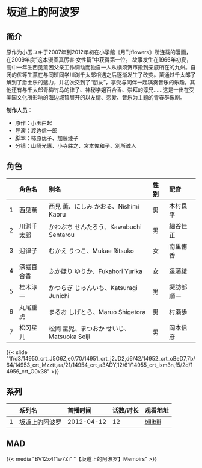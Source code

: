 # 坂道上的阿波罗


## 简介

原作为小玉ユキ于2007年到2012年初在小学館《月刊flowers》所连载的漫画，在2009年度“这本漫画真厉害·女性篇”中获得第一位。
故事发生在1966年初夏，高中一年生西见薰因父亲工作调动而独自一人从横须贺市搬到亲戚所在的九州。自闭的优等生薰在与同班同学川渕千太郎相遇之后逐渐发生了改变。薰通过千太郎了解到了爵士乐的魅力，并初次交到了“朋友”，享受与同伴一起演奏音乐的乐趣。其他还有与千太郎青梅竹马的律子、神秘学姐百合香、崇拜的淳兄……这是一出在受美国文化所影响的海边城镇展开的以友情、恋爱、音乐为主题的青春群像剧。

**制作人员：**
- 原作：小玉由起
- 导演：渡边信一郎
- 脚本：柿原优子、加藤绫子
- 分镜：山崎光惠、小寺胜之、宮本佐和子、別所诚人

## 角色

|     |   角色名   |   别名  | 性别 |  配音  |
|:--- |:------  |:----      |:---  |:--   |
| 1 | 西见薰 | 西見 薫、にしみ かおる、Nishimi Kaoru | 男 | 木村良平 |
| 2 | 川渊千太郎 | かわぶち せんたろう、Kawabuchi Sentarou | 男 | 細谷佳正 |
| 3 | 迎律子 | むかえ りつこ、Mukae Ritsuko | 女 | 南里侑香 |
| 4 | 深堀百合香 | ふかほり ゆりか、Fukahori Yurika | 女 | 遠藤綾 |
| 5 | 桂木淳一 | かつらぎ じゅんいち、Katsuragi Junichi | 男 | 諏訪部順一 |
| 6 | 丸尾重虎 | まるお しげとら、Maruo Shigetora | 男 | 村瀬歩 |
| 7 | 松冈星儿 | 松岡 星児、まつおか せいじ、Matsuoka Seiji | 男 | 岡本信彦 |

{{< slide "1f/d3/14950_crt_J5G6Z,e0/70/14951_crt_j2JD2,d6/42/14952_crt_oBeD7,7b/64/14953_crt_Mzztt,aa/21/14954_crt_a3ADY,12/61/14955_crt_ixm3n,f5/2d/14956_crt_O0x38" >}}

## 系列

|     |   系列名   |   首播时间  | 话数/时长  | 观看地址 |
|:---  |:------    |:----      |:---       |:---  |
| 1 | 坂道上的阿波罗 | 2012-04-12 | 12 | [bilibili](https://www.bilibili.com/bangumi/play/ep13875)  |


## MAD

{{< media  "BV12x411w7Zi"
"【坂道上的阿波罗】Memoirs"  >}}
